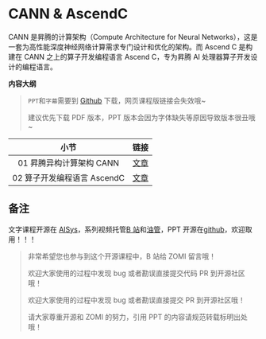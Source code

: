 <!--Copyright © ZOMI 适用于[License](https://github.com/chenzomi12/AISystem)版权许可-->

# CANN & AscendC

CANN 是昇腾的计算架构（Compute Architecture for Neural Networks），这是一套为高性能深度神经网络计算需求专门设计和优化的架构。而 Ascend C 是构建在 CANN 之上的算子开发编程语言 Ascend C，专为昇腾 AI 处理器算子开发设计的编程语言。

**内容大纲**

> `PPT`和`字幕`需要到 [Github](https://github.com/chenzomi12/AISystem) 下载，网页课程版链接会失效哦~
>
> 建议优先下载 PDF 版本，PPT 版本会因为字体缺失等原因导致版本很丑哦~

| 小节 | 链接|
|:--:|:--:|
| 01 昇腾异构计算架构 CANN | [文章](./01CANN.md) |
| 02 算子开发编程语言 AscendC | [文章](./02AscendC.md) |

## 备注

文字课程开源在 [AISys](https://chenzomi12.github.io/)，系列视频托管[B 站](https://space.bilibili.com/517221395)和[油管](https://www.youtube.com/@ZOMI666/videos)，PPT 开源在[github](https://github.com/chenzomi12/AISystem)，欢迎取用！！！

> 非常希望您也参与到这个开源课程中，B 站给 ZOMI 留言哦！
> 
> 欢迎大家使用的过程中发现 bug 或者勘误直接提交代码 PR 到开源社区哦！
>
> 欢迎大家使用的过程中发现 bug 或者勘误直接提交 PR 到开源社区哦！
>
> 请大家尊重开源和 ZOMI 的努力，引用 PPT 的内容请规范转载标明出处哦！
